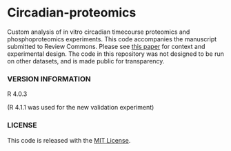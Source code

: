 # Circadian-proteomics

Custom analysis of in vitro circadian timecourse proteomics and phosphoproteomics experiments. This code accompanies the manuscript submitted to Review Commons. Please see [this paper](https://doi.org/10.1101/2020.05.16.099556) for context and experimental design. The code in this repository was not designed to be run on other datasets, and is made public for transparency.
    
### VERSION INFORMATION

R 4.0.3

(R 4.1.1 was used for the new validation experiment)

### LICENSE

This code is released with the [MIT License](LICENSE).
